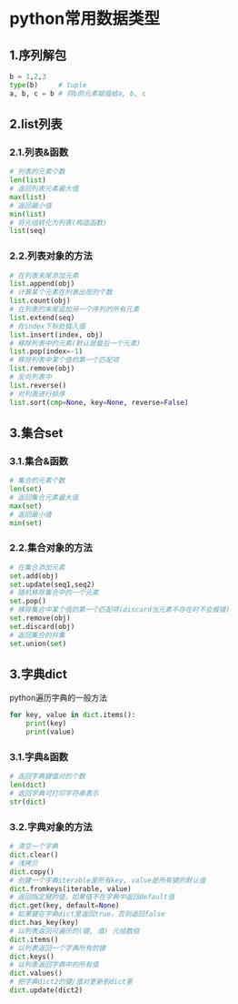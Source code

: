 # python常用数据类型

## 1.序列解包
```python
b = 1,2,3
type(b)     # tuple
a, b, c = b # 将b的元素赋值给a, b, c
```

## 2.list列表
### 2.1.列表&函数
```python
# 列表的元素个数
len(list)
# 返回列表元素最大值
max(list)
# 返回最小值
min(list)
# 将元组转化为列表(构造函数)
list(seq)
```

### 2.2.列表对象的方法
```python
# 在列表末尾添加元素
list.append(obj)
# 计算某个元素在列表出现的个数
list.count(obj)
# 在列表的末尾追加另一个序列的所有元素
list.extend(seq)
# 在index下标处插入值
list.insert(index, obj)
# 移除列表中的元素(默认是最后一个元素)
list.pop(index=-1)
# 移除列表中某个值的第一个匹配项
list.remove(obj)
# 反向列表中
list.reverse()
# 对列表进行排序
list.sort(cmp=None, key=None, reverse=False)
```

## 3.集合set
### 3.1.集合&函数
```python
# 集合的元素个数
len(set)
# 返回集合元素最大值
max(set)
# 返回最小值
min(set)
```

### 2.2.集合对象的方法
```python
# 在集合添加元素
set.add(obj)
set.update(seq1,seq2)
# 随机移除集合中的一个元素
set.pop()
# 移除集合中某个值的第一个匹配项(discard当元素不存在时不会报错)
set.remove(obj)
set.discard(obj)
# 返回集合的并集
set.union(set)
```

## 3.字典dict
python遍历字典的一般方法
```python
for key, value in dict.items():
    print(key)
    print(value)
```

### 3.1.字典&函数
```python
# 返回字典键值对的个数
len(dict)
# 返回字典可打印字符串表示
str(dict)
```

### 3.2.字典对象的方法
```python
# 清空一个字典
dict.clear()
# 浅拷贝
dict.copy()
# 创建一个字典iterable是所有key, value是所有键的默认值
dict.fromkeys(iterable, value)
# 返回指定键的值，如果值不在字典中返回default值
dict.get(key, default=None)
# 如果键在字典dict里返回true，否则返回false
dict.has_key(key)
# 以列表返回可遍历的(键, 值) 元组数组
dict.items()
# 以列表返回一个字典所有的键
dict.keys()
# 以列表返回字典中的所有值
dict.values()
# 把字典dict2的键/值对更新到dict里
dict.update(dict2)
```
